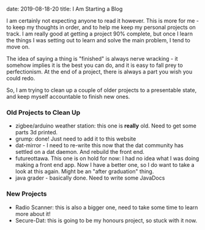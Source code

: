 date: 2019-08-18-20
title: I Am Starting a Blog

I am certainly not expecting anyone to read it however. This is more for me - to keep my thoughts in order, and to help me keep my personal projects on track. I am really good at getting a project 90% complete, but once I learn the things I was setting out to learn and solve the main problem, I tend to move on.

The idea of saying a thing is "finished" is always nerve wracking - it somehow implies it is the best you can do, and it is easy to fall prey to perfectionism. At the end of a project, there is always a part you wish you could redo.

So, I am trying to clean up a couple of older projects to a presentable state, and keep myself accountable to finish new ones.

### Old  Projects to Clean Up
- zigbee/arduino weather station: this one is __really__ old. Need to get some parts 3d printed.
- grump: done! Just need to add it to this website
- dat-mirror - I need to re-write this now that the dat community has settled on a dat daemon. And rebuild the front end.
- futureottawa. This one is on hold for now: I had no idea what I was doing making a front end app. Now I have a better one, so I do want to take a look at this again. Might be an "after graduation" thing.
- java grader - basically done. Need to write some JavaDocs

### New Projects
- Radio Scanner: this is also a bigger one, need to take some time to learn more about it!
- Secure-Dat: this is going to be my honours project, so stuck with it now.
